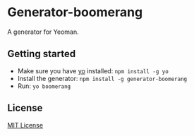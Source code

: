 # Generator-boomerang

A generator for Yeoman.

## Getting started
- Make sure you have [yo](https://github.com/yeoman/yo) installed:
    `npm install -g yo`
- Install the generator: `npm install -g generator-boomerang`
- Run: `yo boomerang`

## License
[MIT License](http://en.wikipedia.org/wiki/MIT_License)
